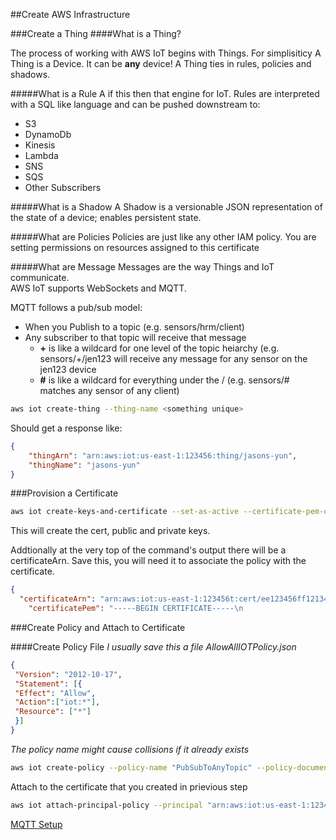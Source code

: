##Create AWS Infrastructure

###Create a Thing
####What is a Thing?

The process of working with AWS IoT begins with Things.  For simplisiticy A Thing is a Device.  It can be **any** device!  A Thing ties in rules, policies and shadows.

#####What is a Rule
A if this then that engine for IoT.  Rules are interpreted with a SQL like language and can be pushed downstream to:
* S3
* DynamoDb
* Kinesis
* Lambda
* SNS
* SQS
* Other Subscribers


#####What is a Shadow
A Shadow is a versionable JSON representation of the state of a device; enables persistent state.  

#####What are Policies
Policies are just like any other IAM policy.  You are setting permissions on resources assigned to this certificate

#####What are Message
Messages are the way Things and IoT communicate.  
AWS IoT supports WebSockets and MQTT.

MQTT follows a pub/sub model:
* When you Publish to a topic (e.g. sensors/hrm/client)
* Any subscriber to that topic will receive that message
  * __+__ is like a wildcard for one level of the topic heiarchy (e.g. sensors/+/jen123 will receive any message for any sensor on the jen123 device
  * __#__ is like a wildcard for everything under the / (e.g. sensors/# matches any sensor of any client) 

```bash
aws iot create-thing --thing-name <something unique>
```

Should get a response like:
```json
{
    "thingArn": "arn:aws:iot:us-east-1:123456:thing/jasons-yun",
    "thingName": "jasons-yun"
}
```

###Provision a Certificate
```bash
aws iot create-keys-and-certificate --set-as-active --certificate-pem-outfile cert.pem --public-key-outfile publicKey.pem --private-key-outfile privateKey.pem
```

This will create the cert, public and private keys.

Addtionally at the very top of the command's output there will be a certificateArn.  Save this, you will need it to associate the policy with the certificate.

```json
{
  "certificateArn": "arn:aws:iot:us-east-1:123456t:cert/ee123456ff121341241212",
    "certificatePem": "-----BEGIN CERTIFICATE-----\n
```


###Create Policy and Attach to Certificate

####Create Policy File
_I usually save this a file *AllowAllIOTPolicy.json*_

```json
{
 "Version": "2012-10-17",
 "Statement": [{
 "Effect": "Allow",
 "Action":["iot:*"],
 "Resource": ["*"]
 }]
}
```

_The policy name might cause collisions if it already exists_ 
```bash
aws iot create-policy --policy-name "PubSubToAnyTopic" --policy-document file://AllowAllIOTPolicy.json
```

Attach to the certificate that you created in prievious  step

```bash
aws iot attach-principal-policy --principal "arn:aws:iot:us-east-1:123456t:cert/ee123456ff121341241212"  --policy-name "PubSubToAnyTopic"
```

[MQTT Setup](quiver:///notes/2E385283-7834-4225-9299-DDF9BE615C17)
